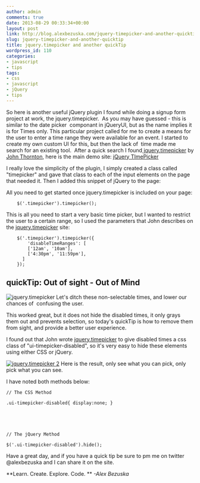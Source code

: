```yaml
---
author: admin
comments: true
date: 2013-08-29 00:33:34+00:00
layout: post
link: http://blog.alexbezuska.com/jquery-timepicker-and-another-quicktip/
slug: jquery-timepicker-and-another-quicktip
title: jquery.timepicker and another quickTip
wordpress_id: 110
categories:
- javascript
- tips
tags:
- css
- javascript
- jQuery
- tips
---
```


So here is another useful jQuery plugin I found while doing a signup form project at work, the jquery.timepicker.  As you may have guessed - this is similar to the date picker  componant in jQueryUI, but as the name implies it is for Times only. This particular project called for me to create a means for the user to enter a time range they were available for an event. I started to create my own custom UI for this, but then the lack of  time made me search for an existing tool.  After a quick search I found[ jquery.timepicker](http://jonthornton.github.io/jquery-timepicker/) by [John Thornton](http://jonthornton.com/), here is the main demo site: [jQuery TImePicker](http://jonthornton.github.io/jquery-timepicker/)

I really love the simplicity of the plugin, I simply created a class called "timepicker" and gave that class to each of the input elements on the page that needed it.
Then I added this snippet of jQuery to the page:


All you need to get started once jquery.timepicker is included on your page:
```
    $('.timepicker').timepicker();
```

This is all you need to start a very basic time picker, but I wanted to restrict the user to a certain range, so I used the parameters that John describes on the [jquery.timepicker](http://jonthornton.github.io/jquery-timepicker/) site:

```    
    $('.timepicker').timepicker({
    	'disableTimeRanges': [
        ['12am', '10am'],
        ['4:30pm', '11:59pm'],
      ]
    });
```



## quickTip: Out of sight - Out of Mind


![jquery.timepicker](http://jslou.org/wp-content/uploads/2013/08/Screen-Shot-2013-08-28-at-7.01.31-PM.png)
Let's ditch these non-selectable times, and lower our chances of  confusing the user.


This worked great, but it does not hide the disabled times, it only grays them out and prevents selection, so today's quickTip is how to remove them from sight, and provide a better user experience.


I found out that John wrote [jquery.timepicker](http://jonthornton.github.io/jquery-timepicker/) to give disabled times a css class of "ui-timepicker-disabled", so it's very easy to hide these elements using either CSS or jQuery.

[![jquery.timepicker 2](http://jslou.org/wp-content/uploads/2013/08/Screen-Shot-2013-08-28-at-6.59.15-PM.png)](http://jslou.org/wp-content/uploads/2013/08/Screen-Shot-2013-08-28-at-6.59.15-PM.png)
Here is the result, only see what you can pick, only pick what you can see.


I have noted both methods below:




```
// The CSS Method

.ui-timepicker-disabled{ display:none; }





// The jQuery Method

$('.ui-timepicker-disabled').hide();
```

Have a great day, and if you have a quick tip be sure to pm me on twitter @alexbezuska and I can share it on the site.

**Learn. Create. Explore. Code. **
_-Alex Bezuska_
